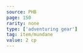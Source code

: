 ```yaml
---
source: PHB
page: 150
rarity: none
type: ['adventuring gear']
tag: item/mundane
value: 2 cp
---
```



